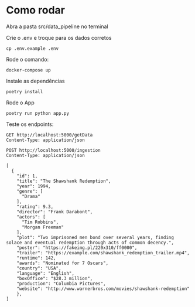 # Como rodar
Abra a pasta src/data_pipeline no terminal

Crie o .env e troque para os dados corretos
```
cp .env.example .env
```

Rode o comando:
```
docker-compose up
```

Instale as dependências
```
poetry install
```

Rode o App
```
poetry run python app.py
```

Teste os endpoints:
```
GET http://localhost:5000/getData
Content-Type: application/json
```

```
POST http://localhost:5000/ingestion
Content-Type: application/json

[
  {
    "id": 1,
    "title": "The Shawshank Redemption",
    "year": 1994,
    "genre": [
      "Drama"
    ],
    "rating": 9.3,
    "director": "Frank Darabont",
    "actors": [
      "Tim Robbins",
      "Morgan Freeman"
    ],
    "plot": "Two imprisoned men bond over several years, finding solace and eventual redemption through acts of common decency.",
    "poster": "https://fakeimg.pl/220x310/ff0000",
    "trailer": "https://example.com/shawshank_redemption_trailer.mp4",
    "runtime": 142,
    "awards": "Nominated for 7 Oscars",
    "country": "USA",
    "language": "English",
    "boxOffice": "$28.3 million",
    "production": "Columbia Pictures",
    "website": "http://www.warnerbros.com/movies/shawshank-redemption"
    },
]
```